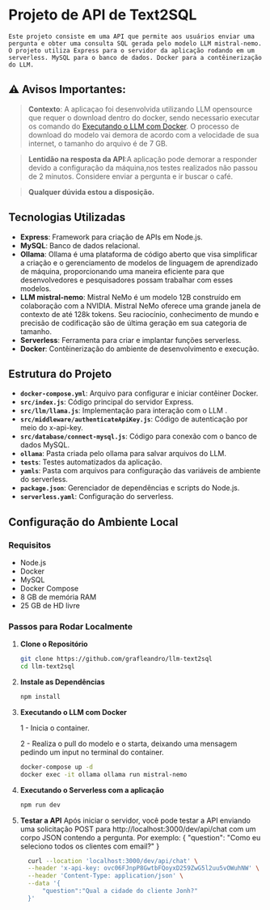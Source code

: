 # Projeto de API de Text2SQL

    Este projeto consiste em uma API que permite aos usuários enviar uma pergunta e obter uma consulta SQL gerada pelo modelo LLM mistral-nemo. O projeto utiliza Express para o servidor da aplicação rodando em um serverless. MySQL para o banco de dados. Docker para a contêinerização do LLM.

## ⚠️ Avisos Importantes: 

> 
> **Contexto**: A aplicaçao foi desenvolvida utilizando LLM opensource que requer o download dentro do docker, sendo necessario executar os comando do [Executando o LLM com Docker](#passos-para-rodar-localmente). O processo de download do modelo vai demora de acordo com a velocidade de sua internet, o tamanho do arquivo é de 7 GB.


> **Lentidão na resposta da API**:A aplicação pode demorar a responder devido a configuração da máquina,nos testes realizados não passou de 2 minutos. Considere enviar a pergunta e ir buscar o café.

> <strong>Qualquer dúvida estou a disposição.</strong>

## Tecnologias Utilizadas

- **Express**: Framework para criação de APIs em Node.js.
- **MySQL**: Banco de dados relacional.
- **Ollama**: 
    Ollama é uma plataforma de código aberto que visa simplificar a criação e o gerenciamento de modelos de linguagem de aprendizado de máquina, proporcionando uma maneira eficiente para que desenvolvedores e pesquisadores possam trabalhar com esses modelos.
- **LLM mistral-nemo**: 
    Mistral NeMo é um modelo 12B construído em colaboração com a NVIDIA. Mistral NeMo oferece uma grande janela de contexto de até 128k tokens. Seu raciocínio, conhecimento de mundo e precisão de codificação são de última geração em sua categoria de tamanho.
- **Serverless**: Ferramenta para criar e implantar funções serverless.
- **Docker**: Contêinerização do ambiente de desenvolvimento e execução.

## Estrutura do Projeto



- **`docker-compose.yml`**: Arquivo para configurar e iniciar contêiner Docker.
- **`src/index.js`**: Código principal do servidor Express.
- **`src/llm/llama.js`**: Implementação para interação com o LLM .
- **`src/middleware/authenticateApiKey.js`**: Código de autenticação por meio do x-api-key.
- **`src/database/connect-mysql.js`**: Código para conexão com o banco de dados MySQL.
- **`ollama`**: Pasta criada pelo ollama para salvar arquivos do LLM.
- **`tests`**: Testes automatizados da aplicação.
- **`yamls`**: Pasta com arquivos para configuração das variáveis de ambiente do serverless.
- **`package.json`**: Gerenciador de dependências e scripts do Node.js.
- **`serverless.yaml`**: Configuração do serverless.

## Configuração do Ambiente Local

### Requisitos
- Node.js
- Docker
- MySQL
- Docker Compose 
- 8 GB de memória RAM
- 25 GB de HD livre

### Passos para Rodar Localmente

1. **Clone o Repositório**

   ```bash
   git clone https://github.com/grafleandro/llm-text2sql
   cd llm-text2sql

2. **Instale as Dependências**
    ```bash
    npm install
    ````

3. **Executando o LLM com Docker**

      1 - Inicia o container.
      
      2 - Realiza o pull do modelo e o starta, deixando uma mensagem pedindo um input no terminal do container.
    ```bash
    docker-compose up -d
    docker exec -it ollama ollama run mistral-nemo
    ```

4. **Executando o Serverless com a aplicação**
    ```bash
    npm run dev
    ```

4. **Testar a API**
Após iniciar o servidor, você pode testar a API enviando uma solicitação POST para http://localhost:3000/dev/api/chat com um corpo JSON contendo a pergunta. Por exemplo:
{
  "question": "Como eu seleciono todos os clientes com email?"
}
    ```bash
      curl --location 'localhost:3000/dev/api/chat' \
      --header 'x-api-key: ovc06FJnpP8GwtbFQoyxD259ZwG5l2uu5vOWuhNW' \
      --header 'Content-Type: application/json' \
      --data '{
          "question":"Qual a cidade do cliente Jonh?"
      }'
    ```
